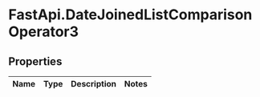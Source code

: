 # FastApi.DateJoinedListComparisonOperator3

## Properties
Name | Type | Description | Notes
------------ | ------------- | ------------- | -------------
